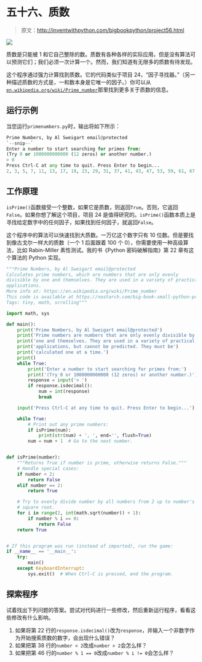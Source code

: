 # 五十六、质数

> 原文：<http://inventwithpython.com/bigbookpython/project56.html>

![](img/9d995d63aaead72cad01120081eb8f75.png)

质数是只能被 1 和它自己整除的数。质数有各种各样的实际应用，但是没有算法可以预测它们；我们必须一次计算一个。然而，我们知道有无限多的质数有待发现。

这个程序通过强力计算找到质数。它的代码类似于项目 24，“因子寻找器。”（另一种描述质数的方式是，一和数本身是它唯一的因子。）你可以从[`en.wikipedia.org/wiki/Prime_number`](https://en.wikipedia.org/wiki/Prime_number)那里找到更多关于质数的信息。

## 运行示例

当您运行`primenumbers.py`时，输出将如下所示：

```py
Prime Numbers, by Al Sweigart email@protected
`--snip--`
Enter a number to start searching for primes from:
(Try 0 or 1000000000000 (12 zeros) or another number.)
> 0
Press Ctrl-C at any time to quit. Press Enter to begin...
2, 3, 5, 7, 11, 13, 17, 19, 23, 29, 31, 37, 41, 43, 47, 53, 59, 61, 67, 71, 73, 79, 83, 89, 97, 101, 103, 107, 109, 113, 127, 131, 137, 139, 149, 151, 157, 163, 167, 173, 179, 181, 191, 193, 197, 199, 211, 223, 227, 229, 233, 239, 241, 251, 257, 263, 269, 271, 277, 281, 283, 293, 307, 311, 313, 317, 331, 337, 347, 349, 353, 359, 367, 373, 379, 383, 389, 397, 401, 409, 419, 421, 431, 433, 439, 443, 449, 457, 461, 463, 467, 479, 487, 491, 499, 503, 509, 521, 523, 541, 547, 557, 563, 569, 571, 577, 587, 593, 599, 601, 607, 613, 617, 619, 631, 641, 643, 647, `--snip--`
```

## 工作原理

`isPrime()`函数接受一个整数，如果它是质数，则返回`True`。否则，它返回`False`。如果你想了解这个项目，项目 24 是值得研究的。`isPrime()`函数本质上是寻找给定数字中的任何因子，如果找到任何因子，就返回`False`。

这个程序中的算法可以快速找到大质数。一万亿这个数字只有 10 位数。但是要找到像古戈尔一样大的质数（一个 1 后面跟着 100 个 0），你需要使用一种高级算法，比如 Rabin-Miller 素性测试。我的书《Python 密码破解指南》第 22 章有这个算法的 Python 实现。

```py
"""Prime Numbers, by Al Sweigart email@protected
Calculates prime numbers, which are numbers that are only evenly
divisible by one and themselves. They are used in a variety of practical
applications.
More info at: https://en.wikipedia.org/wiki/Prime_number
This code is available at https://nostarch.com/big-book-small-python-programming
Tags: tiny, math, scrolling"""

import math, sys

def main():
    print('Prime Numbers, by Al Sweigart email@protected')
    print('Prime numbers are numbers that are only evenly divisible by')
    print('one and themselves. They are used in a variety of practical')
    print('applications, but cannot be predicted. They must be')
    print('calculated one at a time.')
    print()
    while True:
        print('Enter a number to start searching for primes from:')
        print('(Try 0 or 1000000000000 (12 zeros) or another number.)')
        response = input('> ')
        if response.isdecimal():
            num = int(response)
            break

    input('Press Ctrl-C at any time to quit. Press Enter to begin...')

    while True:
        # Print out any prime numbers:
        if isPrime(num):
            print(str(num) + ', ', end='', flush=True)
        num = num + 1  # Go to the next number.


def isPrime(number):
    """Returns True if number is prime, otherwise returns False."""
    # Handle special cases:
    if number < 2:
        return False
    elif number == 2:
        return True

    # Try to evenly divide number by all numbers from 2 up to number's
    # square root.
    for i in range(2, int(math.sqrt(number)) + 1):
        if number % i == 0:
            return False
    return True


# If this program was run (instead of imported), run the game:
if __name__ == '__main__':
    try:
        main()
    except KeyboardInterrupt:
        sys.exit()  # When Ctrl-C is pressed, end the program. 
```

## 探索程序

试着找出下列问题的答案。尝试对代码进行一些修改，然后重新运行程序，看看这些修改有什么影响。

1.  如果将第 22 行的`response.isdecimal()`改为`response`，并输入一个非数字作为开始搜索质数的数字，会出现什么错误？
2.  如果把第 38 行的`number < 2`改成`number > 2`会怎么样？
3.  如果把第 46 行的`number % 1 == 0`改成`number % i != 0`会怎么样？